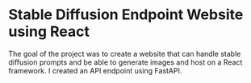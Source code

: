 # Stable Diffusion Endpoint Website using React

The goal of the project was to create a website that can handle stable diffusion prompts and be able to generate images and host on a React framework. I created an API endpoint using FastAPI. 
